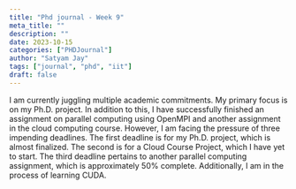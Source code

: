 ```yaml
---
title: "Phd journal - Week 9"
meta_title: ""
description: ""
date: 2023-10-15
categories: ["PHDJournal"]
author: "Satyam Jay"
tags: ["journal", "phd", "iit"]
draft: false
---
```


I am currently juggling multiple academic commitments. My primary focus is on my Ph.D. project. In addition to this, I have successfully finished an assignment on parallel computing using OpenMPI and another assignment in the cloud computing course. However, I am facing the pressure of three impending deadlines. The first deadline is for my Ph.D. project, which is almost finalized. The second is for a Cloud Course Project, which I have yet to start. The third deadline pertains to another parallel computing assignment, which is approximately 50% complete. Additionally, I am in the process of learning CUDA.